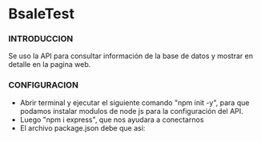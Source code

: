 # BsaleTest

### INTRODUCCION

Se uso la API para consultar información de la base de datos y mostrar en detalle en la pagina web.

### CONFIGURACION
- Abrir terminal y ejecutar el siguiente comando "npm init -y", para que podamos instalar modulos de node js para la configuración del API.
- Luego "npm i express", que nos ayudara a conectarnos
- El archivo package.json debe que asi:



